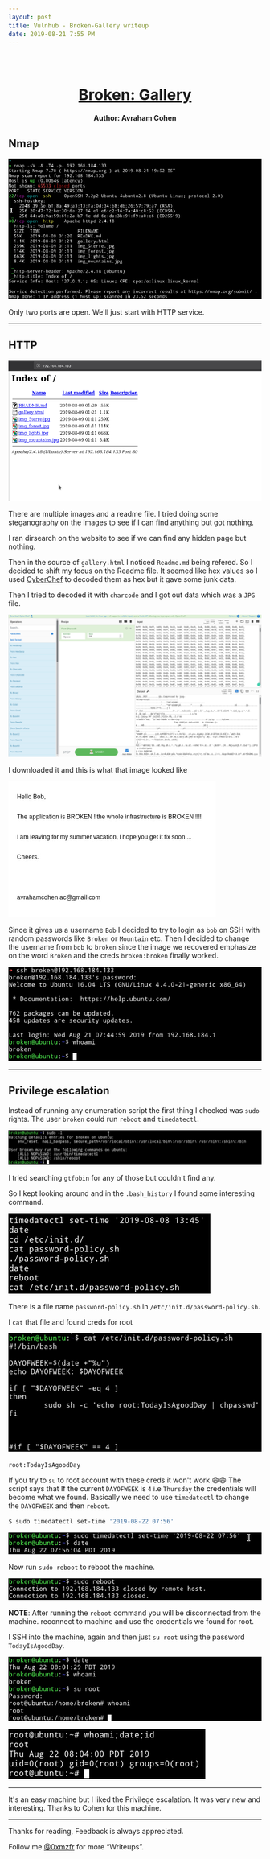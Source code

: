 ```yaml
---
layout: post
title: Vulnhub - Broken-Gallery writeup
date: 2019-08-21 7:55 PM
---
```


<h1 align="center" style="font-size:30px;">
  <br>
  <a href="https://www.vulnhub.com/entry/broken-gallery,344/">Broken: Gallery</a>
  <br>
</h1>

<h4 align="center"> Author: Avraham Cohen</a></h4>

## Nmap

![](images/broken/nmap.png)

Only two ports are open. We'll just start with HTTP service.

***

## HTTP

![](images/broken/website.png)

There are multiple images and a readme file. I tried doing some steganography on the images to see if I can find anything but got nothing.

I ran dirsearch on the website to see if we can find any hidden page but nothing.

Then in the source of `gallery.html` I noticed `Readme.md` being refered.
So I decided to shift my focus on the Readme file. It seemed like hex values so I used [CyberChef](https://gchq.github.io/CyberChef/) to decoded them as hex but it gave some junk data.

Then I tried to decoded it with `charcode` and I got out data which was a `JPG` file.

![](images/broken/chef.png)

I downloaded it and this is what that image looked like

![](images/broken/recovered.jpg)

Since it gives us a username `Bob` I decided to try to login as `bob` on SSH with random passwords like `Broken` or `Mountain` etc. Then I decided to change the username from `bob` to `broken` since the image we recovered emphasize on the word `Broken` and the creds `broken:broken` finally worked.

![](images/broken/ssh.png)

***

## Privilege escalation

Instead of running any enumeration script the first thing I checked was `sudo` rights. The user `broken` could run `reboot` and `timedatectl`.

![](images/broken/sudo.png)

I tried searching `gtfobin` for any of those but couldn't find any.

So I kept looking around and in the `.bash_history` I found some interesting command.

![](images/broken/history.png)

There is a file name `password-policy.sh` in `/etc/init.d/password-policy.sh`.

I `cat` that file and found creds for root

![](images/broken/creds.png)

`root:TodayIsAgoodDay`

If you try to `su` to root account with these creds it won't work 😄😄
The script says that If the current `DAYOFWEEK` is `4` i.e `Thursday` the credentials will become what we found. Basically we need to use `timedatectl` to change the `DAYOFWEEK` and then `reboot`.

```bash
$ sudo timedatectl set-time '2019-08-22 07:56'
```
![](images/broken/change.png)

Now run `sudo reboot` to reboot the machine.

![](images/broken/reboot.png)

__NOTE__: After running the `reboot` command you will be disconnected from the machine. reconnect to machine and use the credentials we found for root.

I SSH into the machine, again and then just `su root` using the password `TodayIsAgoodDay`.

![](images/broken/root-shell.png)

![](images/broken/root.png)

***

It's an easy machine but I liked the Privilege escalation. It was very new and interesting. Thanks to Cohen for this machine.

***

Thanks for reading, Feedback is always appreciated.

Follow me [@0xmzfr](https://twitter.com/0xmzfr) for more “Writeups”.
